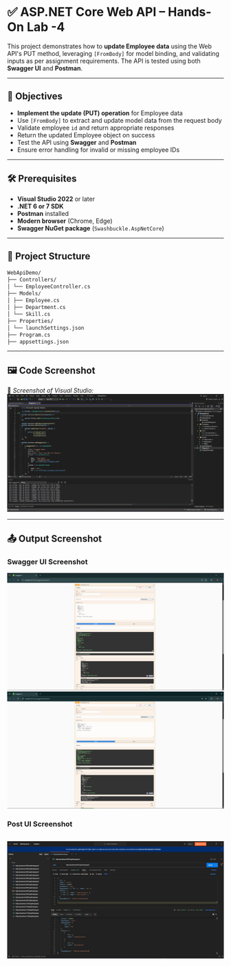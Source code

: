 # ✅ ASP.NET Core Web API – Hands-On Lab -4

This project demonstrates how to **update Employee data** using the Web API's PUT method, leveraging `[FromBody]` for model binding, and validating inputs as per assignment requirements. The API is tested using both **Swagger UI** and **Postman**.

---

## 📘 Objectives

- **Implement the update (PUT) operation** for Employee data
- Use `[FromBody]` to extract and update model data from the request body
- Validate employee `id` and return appropriate responses
- Return the updated Employee object on success
- Test the API using **Swagger** and **Postman**
- Ensure error handling for invalid or missing employee IDs

---

## 🛠 Prerequisites

- **Visual Studio 2022** or later
- **.NET 6 or 7 SDK**
- **Postman** installed
- **Modern browser** (Chrome, Edge)
- **Swagger NuGet package** (`Swashbuckle.AspNetCore`)

---

## 📁 Project Structure
```
WebApiDemo/
├── Controllers/
│ └── EmployeeController.cs
├── Models/
│ ├── Employee.cs
│ ├── Department.cs
│ └── Skill.cs
├── Properties/
│ └── launchSettings.json
├── Program.cs
├── appsettings.json
```


---

## 🖼️ Code Screenshot

📌 *Screenshot of Visual Studio:*  
![alt text](image.png)

---

## 📤 Output Screenshot

### **Swagger UI Screenshot**
![alt text](<WhatsApp Image 2025-07-13 at 14.54.21_abe67c0d.jpg>)
![alt text](<WhatsApp Image 2025-07-13 at 15.06.48_125370e0.jpg>)

### **Post UI Screenshot**
![alt text](<WhatsApp Image 2025-07-13 at 15.31.55_cd92ff76.jpg>)
---


